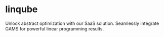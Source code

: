 # linqube
Unlock abstract optimization with our SaaS solution. Seamlessly integrate GAMS for powerful linear programming results.
